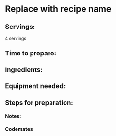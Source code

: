 # Replace with recipe name

## Servings: 
4 servings
## Time to prepare: 

## Ingredients:


## Equipment needed:


## Steps for preparation:



### Notes:



### Codemates #
